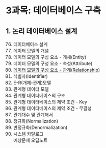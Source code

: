 # 3과목: 데이터베이스 구축

## 1. 논리 데이터베이스 설계

076. 데이터베이스 설계
077. 데이터 모델의 개념
078. 데이터 모델의 구성 요소 - 개체(Entity)    
079. 데이터 모델의 구성 요소 - 속성(Attribute)
080. [데이터 모델의 구성 요소 - 관계(Relationship)](./doc/sec80.md)
081. 식별자(Identifier)
082. E-R(개체-관계)모델
083. 관계형 데이터 모델
084. 관계형 데이터베이스의 구조
085. 관계형 데이터베이스의 제약 조건 - Key 
086. 관계형 데이터베이스의 제약 조건 - 무결성
087. 관계대수 및 관계해서
088. 정규화(Normalization)
089. 반정규화(Denormalization) 
090. 시스템 카탈로그   
예상문제 오답노트